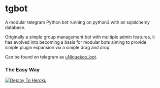 # tgbot
A modular telegram Python bot running on python3 with an sqlalchemy database.

Originally a simple group management bot with multiple admin features, it has evolved into becoming a basis for modular
bots aiming to provide simple plugin expansion via a simple drag and drop.

Can be found on telegram as [uNiquekoo_bot](https://t.me/uNiquekoo_bot).
### The Easy Way

[![Deploy To Heroku](https://www.herokucdn.com/deploy/button.svg)](https://heroku.com/deploy)
